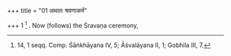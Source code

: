 +++
title = "01 अथातः श्रवणाकर्म"

+++
1 [^1] . Now (follows) the Śravaṇa ceremony,


[^1]:  14, 1 seqq. Comp. Śāṅkhāyana IV, 5; Āśvalāyana II, 1; Gobhila III, 7.

